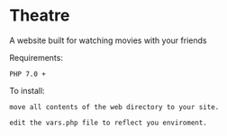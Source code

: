 # Theatre
A website built for watching movies with your friends


Requirements:
  
    PHP 7.0 +

To install:

    move all contents of the web directory to your site.
  
    edit the vars.php file to reflect you enviroment.
